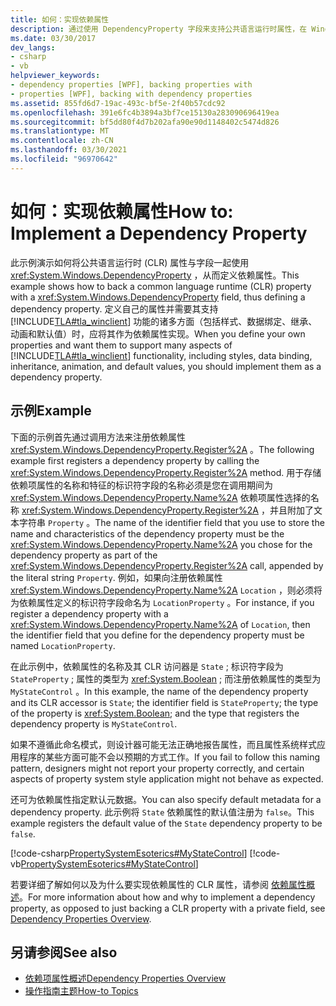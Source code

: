 ```yaml
---
title: 如何：实现依赖属性
description: 通过使用 DependencyProperty 字段来支持公共语言运行时属性，在 Windows Presentation Foundation 中定义依赖属性。
ms.date: 03/30/2017
dev_langs:
- csharp
- vb
helpviewer_keywords:
- dependency properties [WPF], backing properties with
- properties [WPF], backing with dependency properties
ms.assetid: 855fd6d7-19ac-493c-bf5e-2f40b57cdc92
ms.openlocfilehash: 391e6fc4b3894a3bf7ce15130a283090696419ea
ms.sourcegitcommit: bf5dd80f4d7b202afa90e90d1148402c5474d826
ms.translationtype: MT
ms.contentlocale: zh-CN
ms.lasthandoff: 03/30/2021
ms.locfileid: "96970642"
---
```

# <a name="how-to-implement-a-dependency-property"></a><span data-ttu-id="320cc-103">如何：实现依赖属性</span><span class="sxs-lookup"><span data-stu-id="320cc-103">How to: Implement a Dependency Property</span></span>
<span data-ttu-id="320cc-104">此示例演示如何将公共语言运行时 (CLR) 属性与字段一起使用 <xref:System.Windows.DependencyProperty> ，从而定义依赖属性。</span><span class="sxs-lookup"><span data-stu-id="320cc-104">This example shows how to back a common language runtime (CLR) property with a <xref:System.Windows.DependencyProperty> field, thus defining a dependency property.</span></span> <span data-ttu-id="320cc-105">定义自己的属性并需要其支持 [!INCLUDE[TLA#tla_winclient](../../../includes/tlasharptla-winclient-md.md)] 功能的诸多方面（包括样式、数据绑定、继承、动画和默认值）时，应将其作为依赖属性实现。</span><span class="sxs-lookup"><span data-stu-id="320cc-105">When you define your own properties and want them to support many aspects of [!INCLUDE[TLA#tla_winclient](../../../includes/tlasharptla-winclient-md.md)] functionality, including styles, data binding, inheritance, animation, and default values, you should implement them as a dependency property.</span></span>  
  
## <a name="example"></a><span data-ttu-id="320cc-106">示例</span><span class="sxs-lookup"><span data-stu-id="320cc-106">Example</span></span>  
 <span data-ttu-id="320cc-107">下面的示例首先通过调用方法来注册依赖属性 <xref:System.Windows.DependencyProperty.Register%2A> 。</span><span class="sxs-lookup"><span data-stu-id="320cc-107">The following example first registers a dependency property by calling the <xref:System.Windows.DependencyProperty.Register%2A> method.</span></span> <span data-ttu-id="320cc-108">用于存储依赖项属性的名称和特征的标识符字段的名称必须是您在调用期间为 <xref:System.Windows.DependencyProperty.Name%2A> 依赖项属性选择的名称 <xref:System.Windows.DependencyProperty.Register%2A> ，并且附加了文本字符串 `Property` 。</span><span class="sxs-lookup"><span data-stu-id="320cc-108">The name of the identifier field that you use to store the name and characteristics of the dependency property must be the <xref:System.Windows.DependencyProperty.Name%2A> you chose for the dependency property as part of the <xref:System.Windows.DependencyProperty.Register%2A> call, appended by the literal string `Property`.</span></span> <span data-ttu-id="320cc-109">例如，如果向注册依赖属性 <xref:System.Windows.DependencyProperty.Name%2A> `Location` ，则必须将为依赖属性定义的标识符字段命名为 `LocationProperty` 。</span><span class="sxs-lookup"><span data-stu-id="320cc-109">For instance, if you register a dependency property with a <xref:System.Windows.DependencyProperty.Name%2A> of `Location`, then the identifier field that you define for the dependency property must be named `LocationProperty`.</span></span>  
  
 <span data-ttu-id="320cc-110">在此示例中，依赖属性的名称及其 CLR 访问器是 `State` ; 标识符字段为 `StateProperty` ; 属性的类型为 <xref:System.Boolean> ; 而注册依赖属性的类型为 `MyStateControl` 。</span><span class="sxs-lookup"><span data-stu-id="320cc-110">In this example, the name of the dependency property and its CLR accessor is `State`; the identifier field is `StateProperty`; the type of the property is <xref:System.Boolean>; and the type that registers the dependency property is `MyStateControl`.</span></span>  
  
 <span data-ttu-id="320cc-111">如果不遵循此命名模式，则设计器可能无法正确地报告属性，而且属性系统样式应用程序的某些方面可能不会以预期的方式工作。</span><span class="sxs-lookup"><span data-stu-id="320cc-111">If you fail to follow this naming pattern, designers might not report your property correctly, and certain aspects of property system style application might not behave as expected.</span></span>  
  
 <span data-ttu-id="320cc-112">还可为依赖属性指定默认元数据。</span><span class="sxs-lookup"><span data-stu-id="320cc-112">You can also specify default metadata for a dependency property.</span></span> <span data-ttu-id="320cc-113">此示例将 `State` 依赖属性的默认值注册为 `false`。</span><span class="sxs-lookup"><span data-stu-id="320cc-113">This example registers the default value of the `State` dependency property to be `false`.</span></span>  
  
 [!code-csharp[PropertySystemEsoterics#MyStateControl](~/samples/snippets/csharp/VS_Snippets_Wpf/PropertySystemEsoterics/CSharp/SDKSampleLibrary/class1.cs#mystatecontrol)]
 [!code-vb[PropertySystemEsoterics#MyStateControl](~/samples/snippets/visualbasic/VS_Snippets_Wpf/PropertySystemEsoterics/visualbasic/sdksamplelibrary/class1.vb#mystatecontrol)]  
  
 <span data-ttu-id="320cc-114">若要详细了解如何以及为什么要实现依赖属性的 CLR 属性，请参阅 [依赖属性概述](dependency-properties-overview.md)。</span><span class="sxs-lookup"><span data-stu-id="320cc-114">For more information about how and why to implement a dependency property, as opposed to just backing a CLR property with a private field, see [Dependency Properties Overview](dependency-properties-overview.md).</span></span>  
  
## <a name="see-also"></a><span data-ttu-id="320cc-115">另请参阅</span><span class="sxs-lookup"><span data-stu-id="320cc-115">See also</span></span>

- [<span data-ttu-id="320cc-116">依赖项属性概述</span><span class="sxs-lookup"><span data-stu-id="320cc-116">Dependency Properties Overview</span></span>](dependency-properties-overview.md)
- [<span data-ttu-id="320cc-117">操作指南主题</span><span class="sxs-lookup"><span data-stu-id="320cc-117">How-to Topics</span></span>](properties-how-to-topics.md)
